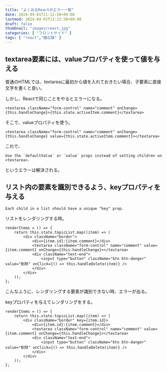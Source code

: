 ```yaml
---
title: "よく出るReactのエラー一覧"
date: 2024-04-01T11:12:58+09:00
lastmod: 2024-04-01T11:12:58+09:00
draft: false
thumbnail: "images/react.jpg"
categories: [ "フロントサイド" ]
tags: [ "react","備忘録" ]
---
```




## textarea要素には、valueプロパティを使って値を与える

普通のHTMLでは、textareaに最初から値を入れておきたい場合、子要素に直接文字を書くと良い。

しかし、Reactで同じことをやるとエラーになる。

```
<textarea className="form-control" name="comment" onChange={this.handleChange}>{this.state.activeItem.comment}</textarea>
```

そこで、valueプロパティを使う。

```
<textarea className="form-control" name="comment" onChange={this.handleChange} value={this.state.activeItem.comment}></textarea>
```

これで、
```
Use the `defaultValue` or `value` props instead of setting children on <textarea>.
```
というエラーは解決される。

## リスト内の要素を識別できるよう、keyプロパティを与える

```
Each child in a list should have a unique "key" prop. 
```

リストをレンダリングする時。

```
renderItems = () => {
    return this.state.topicList.map((item) => (
        <div className="border">
            <div>{item.id}:{item.comment}</div>
            <textarea className="form-control" name="comment" value={item.comment} onChange={this.handleChange}></textarea>
            <div className="text-end">
                <input type="button" className="btn btn-danger" value="削除" onClick={() => this.handleDelete(item)} />
            </div>
        </div>
    ));
};
```
こんなふうに、レンダリングする要素が識別できない時、エラーが出る。

keyプロパティを与えてレンダリングをする。

```
renderItems = () => {
    return this.state.topicList.map((item) => (
        <div className="border" key={item.id}>
            <div>{item.id}:{item.comment}</div>
            <textarea className="form-control" name="comment" value={item.comment} onChange={this.handleChange}></textarea>
            <div className="text-end">
                <input type="button" className="btn btn-danger" value="削除" onClick={() => this.handleDelete(item)} />
            </div>
        </div>
    ));
};
```




